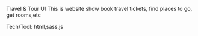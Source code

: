 Travel & Tour UI
This is website show book travel tickets, find places to go, get rooms,etc

Tech/Tool: html,sass,js
